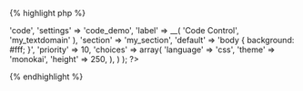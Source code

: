 
{% highlight php %}
<?php
Kirki::add_field( 'my_config', array(
	'type'        => 'code',
	'settings'    => 'code_demo',
	'label'       => __( 'Code Control', 'my_textdomain' ),
	'section'     => 'my_section',
	'default'     => 'body { background: #fff; }',
	'priority'    => 10,
	'choices'     => array(
		'language' => 'css',
		'theme'    => 'monokai',
		'height'   => 250,
	),
) );
?>
{% endhighlight %}
